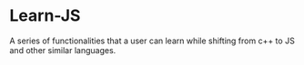 # Learn-JS
A series of functionalities that a user can learn while shifting from c++ to JS and other similar languages.
